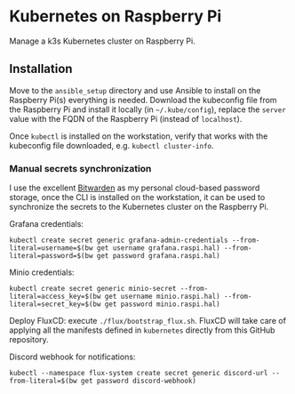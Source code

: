 # Kubernetes on Raspberry Pi

Manage a k3s Kubernetes cluster on Raspberry Pi.

## Installation

Move to the `ansible_setup` directory and use Ansible to install on the Raspberry Pi(s) everything is needed.
Download the kubeconfig file from the Raspberry Pi and install it locally (in `~/.kube/config`),
replace the `server` value with the FQDN of the Raspberry Pi (instead of `localhost`).

Once `kubectl` is installed on the workstation, verify that works with the kubeconfig file downloaded,
e.g. `kubectl cluster-info`.

### Manual secrets synchronization

I use the excellent [Bitwarden](https://bitwarden.com/) as my personal cloud-based password storage,
once the CLI is installed on the workstation, it can be used to synchronize the secrets to the
Kubernetes cluster on the Raspberry Pi.

Grafana credentials:
```
kubectl create secret generic grafana-admin-credentials --from-literal=username=$(bw get username grafana.raspi.hal) --from-literal=password=$(bw get password grafana.raspi.hal)
```

Minio credentials:
```
kubectl create secret generic minio-secret --from-literal=access_key=$(bw get username minio.raspi.hal) --from-literal=secret_key=$(bw get password minio.raspi.hal)
```
Deploy FluxCD: execute `./flux/bootstrap_flux.sh`.
FluxCD will take care of applying all the manifests defined in `kubernetes` directly from this
GitHub repository.

Discord webhook for notifications:
```
kubectl --namespace flux-system create secret generic discord-url --from-literal=$(bw get password discord-webhook)
```
